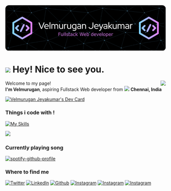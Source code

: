 <img src="./github-header-image.png" />

<h1><img src="https://emojis.slackmojis.com/emojis/images/1531849430/4246/blob-sunglasses.gif?1531849430" width="30"/> Hey! Nice to see you.</h1>

<img align="right" src="https://gpvc.arturio.dev/Velogan-Boy">




<p>Welcome to my page! </br><b>I'm Velmurugan</b>, aspiring Fullstack Web developer from <img src="https://cdn-icons-png.flaticon.com/512/197/197419.png" width="13"/> <b>Chennai, India</b>
</p>


<!-- <img align="center" src="https://github-readme-stats.vercel.app/api?username=Velogan-Boy&include_all_commits=true&count_private=true&show_icons=true&line_height=20&title_color=7A7ADB&icon_color=2234AE&text_color=D3D3D3&bg_color=0,000000,130F40" alt="Velogan's Github Stats"> -->
<a href="https://app.daily.dev/velogan_boy"><img src="https://api.daily.dev/devcards/a1ddaf26c6ce44daa0c1a465560dc3b1.png?r=mbq" width="250" alt="Velmurugan Jeyakumar's Dev Card"/></a>


<h3> Things i code with ! </h3>
 
 [![My Skills](https://skillicons.dev/icons?i=react,nodejs,express,mongodb,mysql,php,aws,gcp,vercel,docker,azure,html,css,bootstrap,linux,js,c,cpp,java&perline=10)](https://skillicons.dev)



<img src="https://github-readme-stats.vercel.app/api/top-langs/?username=Velogan-Boy&title_color=7A7ADB&icon_color=2234AE&text_color=D3D3D3&bg_color=0,000000,130F40"/>

<!-- <h3> Pinned Repositories </h3>
<p>
<img src="https://github-readme-stats.vercel.app/api/pin/?username=Velogan-Boy&repo=fitify-fitness-tracker&title_color=7A7ADB&icon_color=2234AE&text_color=D3D3D3&bg_color=0,000000,130F40"/>
<img src="https://github-readme-stats.vercel.app/api/pin/?username=Velogan-Boy&repo=swiggy_clone&title_color=7A7ADB&icon_color=2234AE&text_color=D3D3D3&bg_color=0,000000,130F40"/>
  </p> -->
<!--   <p>
  
  <img src="https://github-readme-stats.vercel.app/api/pin/?username=Velogan-Boy&repo=mediaverse&title_color=7A7ADB&icon_color=2234AE&text_color=D3D3D3&bg_color=0,000000,130F40"/>
  </p> -->

<h3> Currently playing song </h3>

[![spotify-github-profile](https://spotify-github-profile.vercel.app/api/view?uid=31voui7vyq7qzu6lv27zmseocavi&cover_image=true&theme=default&bar_color=53b14f&bar_color_cover=false)](https://spotify-github-profile.vercel.app/api/view?uid=31voui7vyq7qzu6lv27zmseocavi&redirect=true)

<h3>Where to find me</h3>
<p>
  
  <a href="https://twitter.com/velogan_boy" target="_blank"><img alt="Twitter" src="https://img.shields.io/badge/twitter-%231DA1F2.svg?&style=for-the-badge&logo=twitter&logoColor=white" /></a>
  <a href="https://www.linkedin.com/in/velmurugan-jeyakumar/" target="_blank"><img alt="LinkedIn" src="https://img.shields.io/badge/linkedin-%230077B5.svg?&style=for-the-badge&logo=linkedin&logoColor=white" /></a> 
     <a href="https://github.com/Velogan-Boy" target="_blank"><img alt="Github" src="https://img.shields.io/badge/GitHub-%2312100E.svg?&style=for-the-badge&logo=Github&logoColor=white" /></a> 
   <a href="https://www.instagram.com/velogan_boy/" target="_blank"><img alt="Instagram" src="https://img.shields.io/badge/instagram-E4405F.svg?&style=for-the-badge&logo=instagram&logoColor=white" /></a> 
     <a href="https://www.facebook.com/velogan.boy" target="_blank"><img alt="Instagram" src="https://img.shields.io/badge/Snapchat-FFFC00?style=for-the-badge&logo=snapchat&logoColor=white" /></a> 
     <a href="https://www.facebook.com/velogan.boy" target="_blank"><img alt="Instagram" src="https://img.shields.io/badge/facebook-4267B2.svg?&style=for-the-badge&logo=instagram&logoColor=white" /></a> 

  

 
</p>

<!-- ![Quote](https://github-readme-quotes.herokuapp.com/quote?theme=midnight-purple&animation=default&layout=default&font=default) -->







